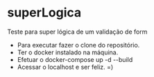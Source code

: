 # superLogica

Teste para super lógica de um validação de form
- Para executar fazer o clone do repositório.
- Ter o docker instalado na máquina.
- Efetuar o docker-compose up -d --build
- Acessar o localhost e ser feliz. =)
